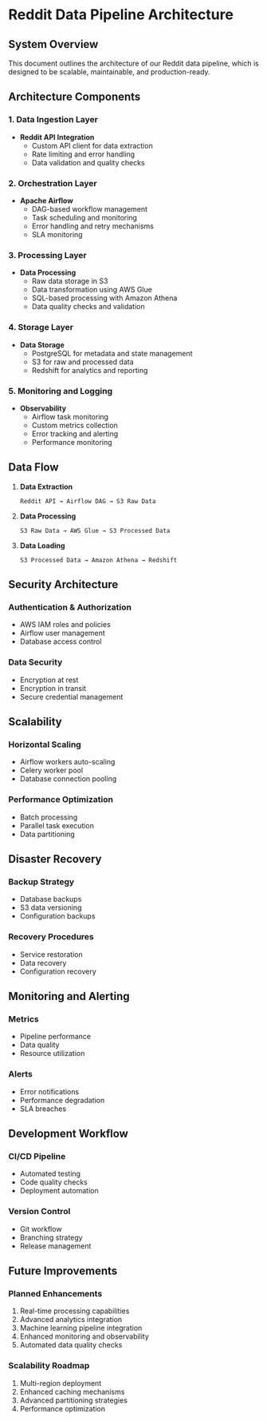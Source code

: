 # Reddit Data Pipeline Architecture

## System Overview

This document outlines the architecture of our Reddit data pipeline, which is designed to be scalable, maintainable, and production-ready.

## Architecture Components

### 1. Data Ingestion Layer
- **Reddit API Integration**
  - Custom API client for data extraction
  - Rate limiting and error handling
  - Data validation and quality checks

### 2. Orchestration Layer
- **Apache Airflow**
  - DAG-based workflow management
  - Task scheduling and monitoring
  - Error handling and retry mechanisms
  - SLA monitoring

### 3. Processing Layer
- **Data Processing**
  - Raw data storage in S3
  - Data transformation using AWS Glue
  - SQL-based processing with Amazon Athena
  - Data quality checks and validation

### 4. Storage Layer
- **Data Storage**
  - PostgreSQL for metadata and state management
  - S3 for raw and processed data
  - Redshift for analytics and reporting

### 5. Monitoring and Logging
- **Observability**
  - Airflow task monitoring
  - Custom metrics collection
  - Error tracking and alerting
  - Performance monitoring

## Data Flow

1. **Data Extraction**
   ```
   Reddit API → Airflow DAG → S3 Raw Data
   ```

2. **Data Processing**
   ```
   S3 Raw Data → AWS Glue → S3 Processed Data
   ```

3. **Data Loading**
   ```
   S3 Processed Data → Amazon Athena → Redshift
   ```

## Security Architecture

### Authentication & Authorization
- AWS IAM roles and policies
- Airflow user management
- Database access control

### Data Security
- Encryption at rest
- Encryption in transit
- Secure credential management

## Scalability

### Horizontal Scaling
- Airflow workers auto-scaling
- Celery worker pool
- Database connection pooling

### Performance Optimization
- Batch processing
- Parallel task execution
- Data partitioning

## Disaster Recovery

### Backup Strategy
- Database backups
- S3 data versioning
- Configuration backups

### Recovery Procedures
- Service restoration
- Data recovery
- Configuration recovery

## Monitoring and Alerting

### Metrics
- Pipeline performance
- Data quality
- Resource utilization

### Alerts
- Error notifications
- Performance degradation
- SLA breaches

## Development Workflow

### CI/CD Pipeline
- Automated testing
- Code quality checks
- Deployment automation

### Version Control
- Git workflow
- Branching strategy
- Release management

## Future Improvements

### Planned Enhancements
1. Real-time processing capabilities
2. Advanced analytics integration
3. Machine learning pipeline integration
4. Enhanced monitoring and observability
5. Automated data quality checks

### Scalability Roadmap
1. Multi-region deployment
2. Enhanced caching mechanisms
3. Advanced partitioning strategies
4. Performance optimization 